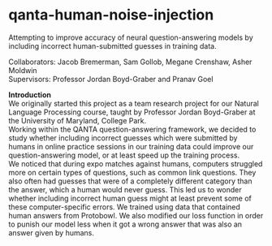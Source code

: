 # qanta-human-noise-injection
Attempting to improve accuracy of neural question-answering models by including incorrect human-submitted guesses in training data.

Collaborators: Jacob Bremerman, Sam Gollob, Megane Crenshaw, Asher Moldwin<br/>  Supervisors: Professor Jordan Boyd-Graber and Pranav Goel

<b>Introduction</b><br/>
	We originally started this project as a team research project for our Natural Language Processing course, taught by Professor Jordan Boyd-Graber at the University of Maryland, College Park.<br/> 
	Working within the QANTA question-answering framework, we decided to study whether including incorrect guesses which were submitted by humans in online practice sessions in our training data could improve our question-answering model, or at least speed up the training process.<br/>
We noticed that during expo matches against humans, computers struggled more on certain types of questions, such as common link questions. They also often had guesses that were of a completely different category than the answer, which a human would never guess.  This led us to wonder whether including incorrect human guess might at least prevent some of these computer-specific errors.	
We trained using data that contained human answers from Protobowl. We also modified our loss function in order to punish our model less when it got a wrong answer that was also an answer given by humans. 

